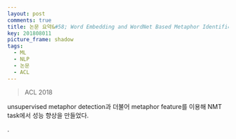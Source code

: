 ```yaml
---
layout: post
comments: true
title: 논문 요약&#58; Word Embedding and WordNet Based Metaphor Identification and Interpretation
key: 201808011
picture_frame: shadow
tags:
  - ML
  - NLP
  - 논문
  - ACL
---
```


> ACL 2018

unsupervised metaphor detection과 더불어 metaphor feature를 이용해 NMT task에서 성능 향상을 만들었다.

<!--more-->

.













































